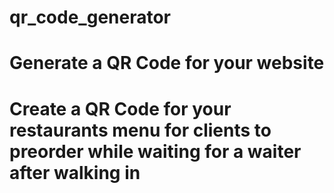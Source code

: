 # qr_code_generator

# Generate a QR Code for your website
# Create a QR Code for your restaurants menu for clients to preorder while waiting for a waiter after walking in
